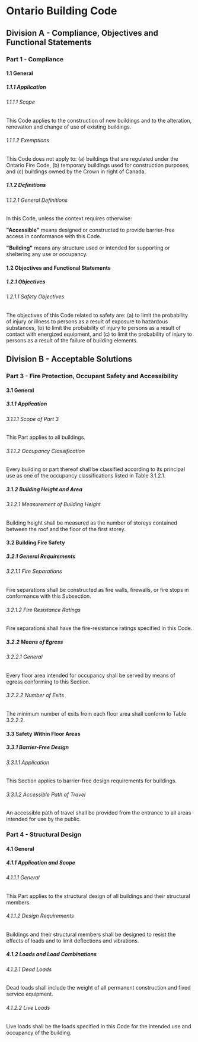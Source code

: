 # Ontario Building Code

## Division A - Compliance, Objectives and Functional Statements

### Part 1 - Compliance

#### 1.1 General

##### 1.1.1 Application

###### 1.1.1.1 Scope

This Code applies to the construction of new buildings and to the alteration, renovation and change of use of existing buildings.

###### 1.1.1.2 Exemptions

This Code does not apply to:
(a) buildings that are regulated under the Ontario Fire Code,
(b) temporary buildings used for construction purposes, and
(c) buildings owned by the Crown in right of Canada.

##### 1.1.2 Definitions

###### 1.1.2.1 General Definitions

In this Code, unless the context requires otherwise:

**"Accessible"** means designed or constructed to provide barrier-free access in conformance with this Code.

**"Building"** means any structure used or intended for supporting or sheltering any use or occupancy.

#### 1.2 Objectives and Functional Statements

##### 1.2.1 Objectives

###### 1.2.1.1 Safety Objectives

The objectives of this Code related to safety are:
(a) to limit the probability of injury or illness to persons as a result of exposure to hazardous substances,
(b) to limit the probability of injury to persons as a result of contact with energized equipment, and
(c) to limit the probability of injury to persons as a result of the failure of building elements.

## Division B - Acceptable Solutions

### Part 3 - Fire Protection, Occupant Safety and Accessibility

#### 3.1 General

##### 3.1.1 Application

###### 3.1.1.1 Scope of Part 3

This Part applies to all buildings.

###### 3.1.1.2 Occupancy Classification

Every building or part thereof shall be classified according to its principal use as one of the occupancy classifications listed in Table 3.1.2.1.

##### 3.1.2 Building Height and Area

###### 3.1.2.1 Measurement of Building Height

Building height shall be measured as the number of storeys contained between the roof and the floor of the first storey.

#### 3.2 Building Fire Safety

##### 3.2.1 General Requirements

###### 3.2.1.1 Fire Separations

Fire separations shall be constructed as fire walls, firewalls, or fire stops in conformance with this Subsection.

###### 3.2.1.2 Fire Resistance Ratings

Fire separations shall have the fire-resistance ratings specified in this Code.

##### 3.2.2 Means of Egress

###### 3.2.2.1 General

Every floor area intended for occupancy shall be served by means of egress conforming to this Section.

###### 3.2.2.2 Number of Exits

The minimum number of exits from each floor area shall conform to Table 3.2.2.2.

#### 3.3 Safety Within Floor Areas

##### 3.3.1 Barrier-Free Design

###### 3.3.1.1 Application

This Section applies to barrier-free design requirements for buildings.

###### 3.3.1.2 Accessible Path of Travel

An accessible path of travel shall be provided from the entrance to all areas intended for use by the public.

### Part 4 - Structural Design

#### 4.1 General

##### 4.1.1 Application and Scope

###### 4.1.1.1 General

This Part applies to the structural design of all buildings and their structural members.

###### 4.1.1.2 Design Requirements

Buildings and their structural members shall be designed to resist the effects of loads and to limit deflections and vibrations.

##### 4.1.2 Loads and Load Combinations

###### 4.1.2.1 Dead Loads

Dead loads shall include the weight of all permanent construction and fixed service equipment.

###### 4.1.2.2 Live Loads

Live loads shall be the loads specified in this Code for the intended use and occupancy of the building.
